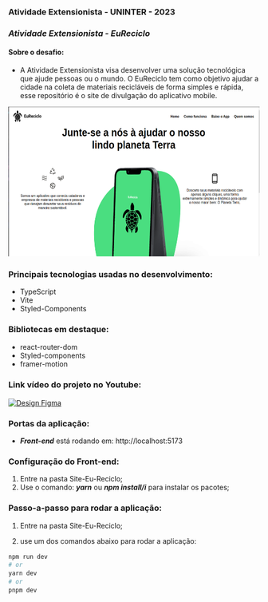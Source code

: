 ### Atividade Extensionista - UNINTER - 2023
### ***Atividade Extensionista - EuReciclo***

#### Sobre o desafio:
 * A Atividade Extensionista visa desenvolver uma solução tecnológica que ajude pessoas ou o mundo. O EuReciclo tem como objetivo ajudar a cidade na coleta de materiais recicláveis de forma simples e rápida, esse repositório é o site de divulgação do aplicativo mobile.

<img src="./assets/EuRecicloSite.png" alt="imagem site" title="Imagem EuReciclo" width="600px" height="300">


### Principais tecnologias usadas no desenvolvimento:

* TypeScript
* Vite
* Styled-Components

### Bibliotecas em destaque:

* react-router-dom
* Styled-components
* framer-motion


### Link vídeo do projeto no Youtube:

<a href="https://youtu.be/StgjOfTgqFM" aria-label="Link Design Figma" target="_blank">
<img src="https://img.shields.io/badge/Youtube-b91c1c?style=for-the-badge&logo=youtube&logoColor=white" alt="Design Figma" align="center" />
</a>

### Portas da aplicação:

- ***Front-end*** está rodando em: http://localhost:5173

### Configuração do Front-end:

1. Entre na pasta Site-Eu-Reciclo;
2. Use o comando: ***yarn*** ou ***npm install/i*** para instalar os pacotes;


### Passo-a-passo para rodar a aplicação:

1. Entre na pasta Site-Eu-Reciclo;

3. use um dos comandos abaixo para rodar a aplicação:

```bash
npm run dev
# or
yarn dev
# or
pnpm dev
